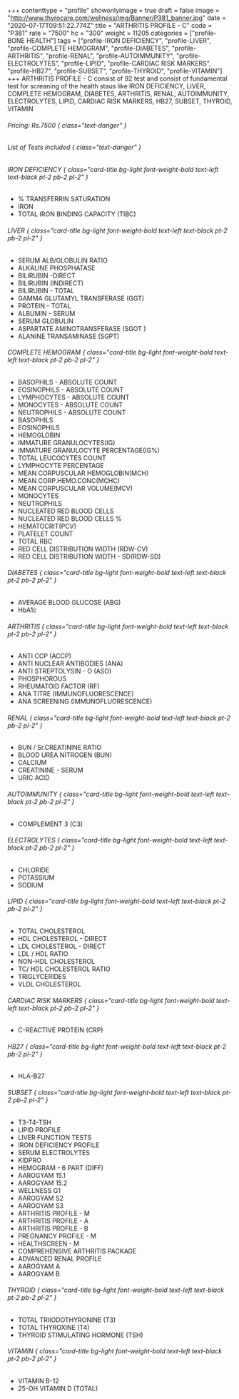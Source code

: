+++
contenttype = "profile"
showonlyimage = true
draft = false
image = "http://www.thyrocare.com/wellness/img/Banner/P381_banner.jpg"
date = "2020-07-17T09:51:22.774Z"
title = "ARTHRITIS PROFILE - C"
code = "P381"
rate = "7500"
hc = "300"
weight = 11205
categories = ["profile-BONE HEALTH"]
tags = ["profile-IRON DEFICIENCY", "profile-LIVER", "profile-COMPLETE HEMOGRAM", "profile-DIABETES", "profile-ARTHRITIS", "profile-RENAL", "profile-AUTOIMMUNITY", "profile-ELECTROLYTES", "profile-LIPID", "profile-CARDIAC RISK MARKERS", "profile-HB27", "profile-SUBSET", "profile-THYROID", "profile-VITAMIN"]
+++
ARTHRITIS PROFILE - C consist of 92 test and consist of fundamental test for screaning of the health staus like IRON DEFICIENCY, LIVER, COMPLETE HEMOGRAM, DIABETES, ARTHRITIS, RENAL, AUTOIMMUNITY, ELECTROLYTES, LIPID, CARDIAC RISK MARKERS, HB27, SUBSET, THYROID, VITAMIN
<!--more-->
###### Pricing: Rs.7500 { class="text-danger" }

###### List of Tests included { class="text-danger" }

###### IRON DEFICIENCY { class="card-title bg-light font-weight-bold text-left text-black pt-2 pb-2 pl-2" } 
* % TRANSFERRIN SATURATION
* IRON
* TOTAL IRON BINDING CAPACITY (TIBC)
###### LIVER { class="card-title bg-light font-weight-bold text-left text-black pt-2 pb-2 pl-2" } 
* SERUM ALB/GLOBULIN RATIO
* ALKALINE PHOSPHATASE
* BILIRUBIN -DIRECT
* BILIRUBIN (INDIRECT)
* BILIRUBIN - TOTAL
* GAMMA GLUTAMYL TRANSFERASE (GGT)
* PROTEIN - TOTAL
* ALBUMIN - SERUM
* SERUM GLOBULIN
* ASPARTATE AMINOTRANSFERASE (SGOT )
* ALANINE TRANSAMINASE (SGPT)
###### COMPLETE HEMOGRAM { class="card-title bg-light font-weight-bold text-left text-black pt-2 pb-2 pl-2" } 
* BASOPHILS - ABSOLUTE COUNT
* EOSINOPHILS - ABSOLUTE COUNT
* LYMPHOCYTES - ABSOLUTE COUNT
* MONOCYTES - ABSOLUTE COUNT
* NEUTROPHILS - ABSOLUTE COUNT
* BASOPHILS
* EOSINOPHILS
* HEMOGLOBIN
* IMMATURE GRANULOCYTES(IG)
* IMMATURE GRANULOCYTE PERCENTAGE(IG%)
* TOTAL LEUCOCYTES COUNT
* LYMPHOCYTE PERCENTAGE
* MEAN CORPUSCULAR HEMOGLOBIN(MCH)
* MEAN CORP.HEMO.CONC(MCHC)
* MEAN CORPUSCULAR VOLUME(MCV)
* MONOCYTES
* NEUTROPHILS
* NUCLEATED RED BLOOD CELLS
* NUCLEATED RED BLOOD CELLS %
* HEMATOCRIT(PCV)
* PLATELET COUNT
* TOTAL RBC
* RED CELL DISTRIBUTION WIDTH (RDW-CV)
* RED CELL DISTRIBUTION WIDTH - SD(RDW-SD)
###### DIABETES { class="card-title bg-light font-weight-bold text-left text-black pt-2 pb-2 pl-2" } 
* AVERAGE BLOOD GLUCOSE (ABG)
* HbA1c
###### ARTHRITIS { class="card-title bg-light font-weight-bold text-left text-black pt-2 pb-2 pl-2" } 
* ANTI CCP (ACCP)
* ANTI NUCLEAR ANTIBODIES (ANA)
* ANTI STREPTOLYSIN - O (ASO)
* PHOSPHOROUS
* RHEUMATOID FACTOR (RF)
* ANA TITRE (IMMUNOFLUORESCENCE)
* ANA SCREENING (IMMUNOFLUORESCENCE)
###### RENAL { class="card-title bg-light font-weight-bold text-left text-black pt-2 pb-2 pl-2" } 
* BUN / Sr.CREATININE RATIO
* BLOOD UREA NITROGEN (BUN)
* CALCIUM
* CREATININE - SERUM
* URIC ACID
###### AUTOIMMUNITY { class="card-title bg-light font-weight-bold text-left text-black pt-2 pb-2 pl-2" } 
* COMPLEMENT 3 (C3)
###### ELECTROLYTES { class="card-title bg-light font-weight-bold text-left text-black pt-2 pb-2 pl-2" } 
* CHLORIDE
* POTASSIUM
* SODIUM
###### LIPID { class="card-title bg-light font-weight-bold text-left text-black pt-2 pb-2 pl-2" } 
* TOTAL CHOLESTEROL
* HDL CHOLESTEROL - DIRECT
* LDL CHOLESTEROL - DIRECT
* LDL / HDL RATIO
* NON-HDL CHOLESTEROL
* TC/ HDL CHOLESTEROL RATIO
* TRIGLYCERIDES
* VLDL CHOLESTEROL
###### CARDIAC RISK MARKERS { class="card-title bg-light font-weight-bold text-left text-black pt-2 pb-2 pl-2" } 
* C-REACTIVE PROTEIN (CRP)
###### HB27 { class="card-title bg-light font-weight-bold text-left text-black pt-2 pb-2 pl-2" } 
* HLA-B27 
###### SUBSET { class="card-title bg-light font-weight-bold text-left text-black pt-2 pb-2 pl-2" } 
* T3-T4-TSH
* LIPID PROFILE
* LIVER FUNCTION TESTS
* IRON DEFICIENCY PROFILE
* SERUM ELECTROLYTES
* KIDPRO
* HEMOGRAM - 6 PART (DIFF)
* AAROGYAM 15.1
* AAROGYAM 15.2
* WELLNESS G1
* AAROGYAM S2
* AAROGYAM S3
* ARTHRITIS PROFILE - M
* ARTHRITIS PROFILE - A
* ARTHRITIS PROFILE - B
* PREGNANCY PROFILE - M
* HEALTHSCREEN - M
* COMPREHENSIVE ARTHRITIS PACKAGE
* ADVANCED RENAL PROFILE
* AAROGYAM A
* AAROGYAM B
###### THYROID { class="card-title bg-light font-weight-bold text-left text-black pt-2 pb-2 pl-2" } 
* TOTAL TRIIODOTHYRONINE (T3)
* TOTAL THYROXINE (T4)
* THYROID STIMULATING HORMONE (TSH)
###### VITAMIN { class="card-title bg-light font-weight-bold text-left text-black pt-2 pb-2 pl-2" } 
* VITAMIN B-12
* 25-OH VITAMIN D (TOTAL)
